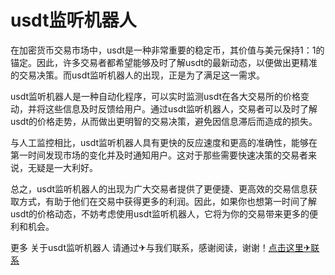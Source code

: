 # usdt监听机器人

在加密货币交易市场中，usdt是一种非常重要的稳定币，其价值与美元保持1：1的锚定。因此，许多交易者都希望能够及时了解usdt的最新动态，以便做出更精准的交易决策。而usdt监听机器人的出现，正是为了满足这一需求。

usdt监听机器人是一种自动化程序，可以实时监测usdt在各大交易所的价格变动，并将这些信息及时反馈给用户。通过usdt监听机器人，交易者可以及时了解usdt的价格走势，从而做出更明智的交易决策，避免因信息滞后而造成的损失。

与人工监控相比，usdt监听机器人具有更快的反应速度和更高的准确性，能够在第一时间发现市场的变化并及时通知用户。这对于那些需要快速决策的交易者来说，无疑是一大利好。

总之，usdt监听机器人的出现为广大交易者提供了更便捷、更高效的交易信息获取方式，有助于他们在交易中获得更多的利润。因此，如果你也想第一时间了解usdt的价格动态，不妨考虑使用usdt监听机器人，它将为你的交易带来更多的便利和机会。

更多 关于usdt监听机器人 请通过✈与我们联系，感谢阅读，谢谢！[点击这里✈联系](https://trx.tw)